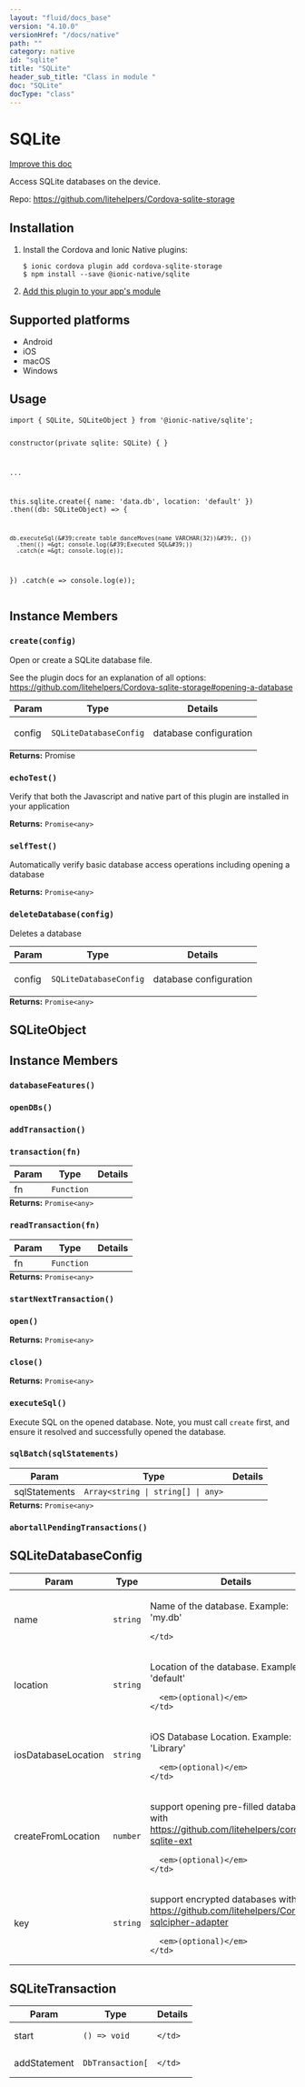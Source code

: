 ```yaml
---
layout: "fluid/docs_base"
version: "4.10.0"
versionHref: "/docs/native"
path: ""
category: native
id: "sqlite"
title: "SQLite"
header_sub_title: "Class in module "
doc: "SQLite"
docType: "class"
---
```


<h1 class="api-title">SQLite</h1>

<a class="improve-v2-docs" href="http://github.com/ionic-team/ionic-native/edit/master/src/@ionic-native/plugins/sqlite/index.ts#L140">
  Improve this doc
</a>







<p>Access SQLite databases on the device.</p>


<p>Repo:
  <a href="https://github.com/litehelpers/Cordova-sqlite-storage">
    https://github.com/litehelpers/Cordova-sqlite-storage
  </a>
</p>


<h2><a class="anchor" name="installation" href="#installation"></a>Installation</h2>
<ol class="installation">
  <li>Install the Cordova and Ionic Native plugins:<br>
    <pre><code class="nohighlight">$ ionic cordova plugin add cordova-sqlite-storage
$ npm install --save @ionic-native/sqlite
</code></pre>
  </li>
  <li><a href="https://ionicframework.com/docs/native/#Add_Plugins_to_Your_App_Module">Add this plugin to your app's module</a></li>
</ol>



<h2><a class="anchor" name="platforms" href="#platforms"></a>Supported platforms</h2>
<ul>
  <li>Android</li><li>iOS</li><li>macOS</li><li>Windows</li>
</ul>






<h2><a class="anchor" name="usage" href="#usage"></a>Usage</h2>
<pre><code class="lang-typescript">import { SQLite, SQLiteObject } from &#39;@ionic-native/sqlite&#39;;

constructor(private sqlite: SQLite) { }

...

this.sqlite.create({
  name: &#39;data.db&#39;,
  location: &#39;default&#39;
})
  .then((db: SQLiteObject) =&gt; {


    db.executeSql(&#39;create table danceMoves(name VARCHAR(32))&#39;, {})
      .then(() =&gt; console.log(&#39;Executed SQL&#39;))
      .catch(e =&gt; console.log(e));


  })
  .catch(e =&gt; console.log(e));
</code></pre>








<h2><a class="anchor" name="instance-members" href="#instance-members"></a>Instance Members</h2>
<h3><a class="anchor" name="create" href="#create"></a><code>create(config)</code></h3>


Open or create a SQLite database file.

See the plugin docs for an explanation of all options: https://github.com/litehelpers/Cordova-sqlite-storage#opening-a-database

<table class="table param-table" style="margin:0;">
  <thead>
  <tr>
    <th>Param</th>
    <th>Type</th>
    <th>Details</th>
  </tr>
  </thead>
  <tbody>
  <tr>
    <td>
      config</td>
    <td>
      <code>SQLiteDatabaseConfig</code>
    </td>
    <td>
      <p>database configuration</p>
</td>
  </tr>
  </tbody>
</table>

<div class="return-value" markdown="1">
  <i class="icon ion-arrow-return-left"></i>
  <b>Returns:</b>  Promise<SQLiteObject>

</div><h3><a class="anchor" name="echoTest" href="#echoTest"></a><code>echoTest()</code></h3>


Verify that both the Javascript and native part of this plugin are installed in your application


<div class="return-value" markdown="1">
  <i class="icon ion-arrow-return-left"></i>
  <b>Returns:</b> <code>Promise&lt;any&gt;</code> 
</div><h3><a class="anchor" name="selfTest" href="#selfTest"></a><code>selfTest()</code></h3>


Automatically verify basic database access operations including opening a database


<div class="return-value" markdown="1">
  <i class="icon ion-arrow-return-left"></i>
  <b>Returns:</b> <code>Promise&lt;any&gt;</code> 
</div><h3><a class="anchor" name="deleteDatabase" href="#deleteDatabase"></a><code>deleteDatabase(config)</code></h3>


Deletes a database
<table class="table param-table" style="margin:0;">
  <thead>
  <tr>
    <th>Param</th>
    <th>Type</th>
    <th>Details</th>
  </tr>
  </thead>
  <tbody>
  <tr>
    <td>
      config</td>
    <td>
      <code>SQLiteDatabaseConfig</code>
    </td>
    <td>
      <p>database configuration</p>
</td>
  </tr>
  </tbody>
</table>

<div class="return-value" markdown="1">
  <i class="icon ion-arrow-return-left"></i>
  <b>Returns:</b> <code>Promise&lt;any&gt;</code> 
</div>

<h2><a class="anchor" name="SQLiteObject" href="#SQLiteObject"></a>SQLiteObject</h2>




<h2><a class="anchor" name="instance-members" href="#instance-members"></a>Instance Members</h2>
<h3><a class="anchor" name="databaseFeatures" href="#databaseFeatures"></a><code>databaseFeatures()</code></h3>





<h3><a class="anchor" name="openDBs" href="#openDBs"></a><code>openDBs()</code></h3>





<h3><a class="anchor" name="addTransaction" href="#addTransaction"></a><code>addTransaction()</code></h3>







<h3><a class="anchor" name="transaction" href="#transaction"></a><code>transaction(fn)</code></h3>





<table class="table param-table" style="margin:0;">
  <thead>
  <tr>
    <th>Param</th>
    <th>Type</th>
    <th>Details</th>
  </tr>
  </thead>
  <tbody>
  <tr>
    <td>
      fn</td>
    <td>
      <code>Function</code>
    </td>
    <td>
      </td>
  </tr>
  </tbody>
</table>

<div class="return-value" markdown="1">
  <i class="icon ion-arrow-return-left"></i>
  <b>Returns:</b> <code>Promise&lt;any&gt;</code> 
</div><h3><a class="anchor" name="readTransaction" href="#readTransaction"></a><code>readTransaction(fn)</code></h3>



<table class="table param-table" style="margin:0;">
  <thead>
  <tr>
    <th>Param</th>
    <th>Type</th>
    <th>Details</th>
  </tr>
  </thead>
  <tbody>
  <tr>
    <td>
      fn</td>
    <td>
      <code>Function</code>
    </td>
    <td>
      </td>
  </tr>
  </tbody>
</table>

<div class="return-value" markdown="1">
  <i class="icon ion-arrow-return-left"></i>
  <b>Returns:</b> <code>Promise&lt;any&gt;</code> 
</div><h3><a class="anchor" name="startNextTransaction" href="#startNextTransaction"></a><code>startNextTransaction()</code></h3>







<h3><a class="anchor" name="open" href="#open"></a><code>open()</code></h3>





<div class="return-value" markdown="1">
  <i class="icon ion-arrow-return-left"></i>
  <b>Returns:</b> <code>Promise&lt;any&gt;</code> 
</div><h3><a class="anchor" name="close" href="#close"></a><code>close()</code></h3>





<div class="return-value" markdown="1">
  <i class="icon ion-arrow-return-left"></i>
  <b>Returns:</b> <code>Promise&lt;any&gt;</code> 
</div><h3><a class="anchor" name="executeSql" href="#executeSql"></a><code>executeSql()</code></h3>


Execute SQL on the opened database. Note, you must call `create` first, and
ensure it resolved and successfully opened the database.



<h3><a class="anchor" name="sqlBatch" href="#sqlBatch"></a><code>sqlBatch(sqlStatements)</code></h3>



<table class="table param-table" style="margin:0;">
  <thead>
  <tr>
    <th>Param</th>
    <th>Type</th>
    <th>Details</th>
  </tr>
  </thead>
  <tbody>
  <tr>
    <td>
      sqlStatements</td>
    <td>
      <code>Array&lt;string | string[] | any&gt;</code>
    </td>
    <td>
      </td>
  </tr>
  </tbody>
</table>

<div class="return-value" markdown="1">
  <i class="icon ion-arrow-return-left"></i>
  <b>Returns:</b> <code>Promise&lt;any&gt;</code> 
</div><h3><a class="anchor" name="abortallPendingTransactions" href="#abortallPendingTransactions"></a><code>abortallPendingTransactions()</code></h3>











<h2><a class="anchor" name="SQLiteDatabaseConfig" href="#SQLiteDatabaseConfig"></a>SQLiteDatabaseConfig</h2>

<table class="table param-table" style="margin:0;">
  <thead>
  <tr>
    <th>Param</th>
    <th>Type</th>
    <th>Details</th>
  </tr>
  </thead>
  <tbody>
  
  <tr>
    <td>
      name
    </td>
    <td>
      <code>string</code>
    </td>
    <td>
      <p>Name of the database. Example: &#39;my.db&#39;</p>

      
    </td>
  </tr>
  
  <tr>
    <td>
      location
    </td>
    <td>
      <code>string</code>
    </td>
    <td>
      <p>Location of the database. Example: &#39;default&#39;</p>

      <em>(optional)</em>
    </td>
  </tr>
  
  <tr>
    <td>
      iosDatabaseLocation
    </td>
    <td>
      <code>string</code>
    </td>
    <td>
      <p>iOS Database Location. Example: &#39;Library&#39;</p>

      <em>(optional)</em>
    </td>
  </tr>
  
  <tr>
    <td>
      createFromLocation
    </td>
    <td>
      <code>number</code>
    </td>
    <td>
      <p>support opening pre-filled databases with <a href="https://github.com/litehelpers/cordova-sqlite-ext">https://github.com/litehelpers/cordova-sqlite-ext</a></p>

      <em>(optional)</em>
    </td>
  </tr>
  
  <tr>
    <td>
      key
    </td>
    <td>
      <code>string</code>
    </td>
    <td>
      <p>support encrypted databases with <a href="https://github.com/litehelpers/Cordova-sqlcipher-adapter">https://github.com/litehelpers/Cordova-sqlcipher-adapter</a></p>

      <em>(optional)</em>
    </td>
  </tr>
  
  </tbody>
</table>


<h2><a class="anchor" name="SQLiteTransaction" href="#SQLiteTransaction"></a>SQLiteTransaction</h2>

<table class="table param-table" style="margin:0;">
  <thead>
  <tr>
    <th>Param</th>
    <th>Type</th>
    <th>Details</th>
  </tr>
  </thead>
  <tbody>
  
  <tr>
    <td>
      start
    </td>
    <td>
      <code>() =&gt; void</code>
    </td>
    <td>
      
      
    </td>
  </tr>
  
  <tr>
    <td>
      addStatement
    </td>
    <td>
      <code>DbTransaction[</code>
    </td>
    <td>
      
      
    </td>
  </tr>
  
  </tbody>
</table>





